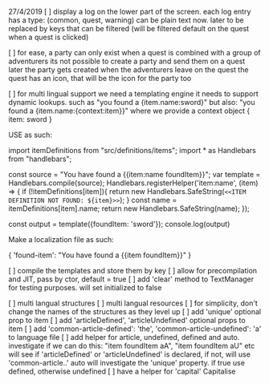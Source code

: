 27/4/2019
[ ] display a log on the lower part of the screen.
  each log entry has a type: (common, quest, warning)
  can be plain text now. later to be replaced by keys that
  can be filtered (will be filtered default on the quest when a quest is clicked)

[ ] for ease, a party can only exist when a quest is combined with a group of adventurers
  its not possible to create a party and send them on a quest later
  the party gets created when the adventurers leave on the quest
  the quest has an icon, that will be the icon for the party too

[ ] for multi lingual support we need a templating engine
  it needs to support dynamic lookups. such as
  "you found a {item.name:sword}"
  but also:
  "you found a {item.name:{context:item}}"
  where we provide a context object { item: sword }

USE as such:

import itemDefinitions from "src/definitions/items";
import * as Handlebars from "handlebars";

const source = "You have found a {{item:name foundItem}}";
var template = Handlebars.compile(source);
Handlebars.registerHelper('item:name', (item) => {
    if (!itemDefinitions[item]){ 
        return new Handlebars.SafeString(`<<ITEM DEFINITION NOT FOUND: ${item}>>`);
    }
    const name = itemDefinitions[item].name;
    return new Handlebars.SafeString(name);
});

const output = template({foundItem: 'sword'});
console.log(output)

Make a localization file as such:

{ 'found-item': "You have found a {{item foundItem}}" }

[ ] compile the templates and store them by key
[ ] allow for precompilation and JIT, pass by ctor, default = true
[ ] add 'clear' method to TextManager for testing purposes. will set initialized to false


[ ] multi langual structures
[ ] multi langual resources
[ ] for simplicity, don't change the names of the structures as they level up
[ ] add 'unique' optional prop to item
[ ] add 'articleDefined', 'articleUndefined' optional props to item
[ ] add 'common-article-defined': 'the', 'common-article-undefined': 'a' to language file
[ ] add helper for article, undefined, defined and auto. investigate if we can do this: "item foundItem aA", "item foundItem aU" etc
    will see if 'articleDefined' or 'articleUndefined' is declared, if not, will use 'common-article..'
    auto will investigate the 'unique' property. if true use defined, otherwise undefined
[ ] have a helper for 'capital' Capitalise